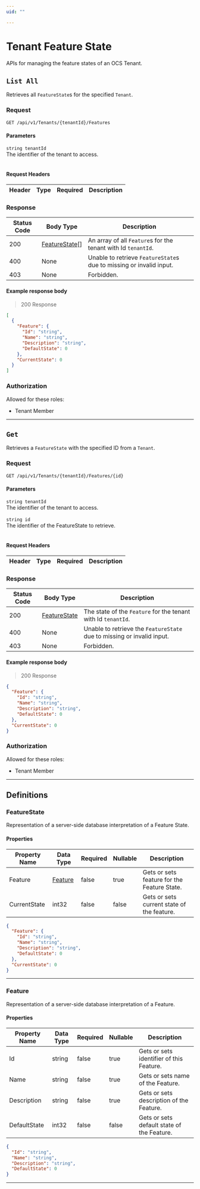 ```yaml
---
uid: ""

---
```


# Tenant Feature State
APIs for managing the feature states of an OCS Tenant.

## `List All`

<a id="opIdTenantFeatureState_List All"></a>

Retrieves all `FeatureState`s for the specified `Tenant`.

### Request
```text 
GET /api/v1/Tenants/{tenantId}/Features
```

#### Parameters

`string tenantId`
<br/>The identifier of the tenant to access.<br/><br/>

#### Request Headers

|Header|Type|Required|Description|
|---|---|---|---|

### Response

|Status Code|Body Type|Description|
|---|---|---|
|200|[FeatureState](#schemafeaturestate)[]|An array of all `Feature`s for the tenant with Id `tenantId`.|
|400|None|Unable to retrieve `FeatureState`s due to missing or invalid input.|
|403|None|Forbidden.|

#### Example response body
> 200 Response

```json
[
  {
    "Feature": {
      "Id": "string",
      "Name": "string",
      "Description": "string",
      "DefaultState": 0
    },
    "CurrentState": 0
  }
]
```

### Authorization

Allowed for these roles: 
<ul>
<li>Tenant Member</li>
</ul>

---

## `Get`

<a id="opIdTenantFeatureState_Get"></a>

Retrieves a `FeatureState` with the specified ID from a `Tenant`.

### Request
```text 
GET /api/v1/Tenants/{tenantId}/Features/{id}
```

#### Parameters

`string tenantId`
<br/>The identifier of the tenant to access.<br/><br/>`string id`
<br/>The identifier of the FeatureState to retrieve.<br/><br/>

#### Request Headers

|Header|Type|Required|Description|
|---|---|---|---|

### Response

|Status Code|Body Type|Description|
|---|---|---|
|200|[FeatureState](#schemafeaturestate)|The state of the `Feature` for the tenant with Id `tenantId`.|
|400|None|Unable to retrieve the `FeatureState` due to missing or invalid input.|
|403|None|Forbidden.|

#### Example response body
> 200 Response

```json
{
  "Feature": {
    "Id": "string",
    "Name": "string",
    "Description": "string",
    "DefaultState": 0
  },
  "CurrentState": 0
}
```

### Authorization

Allowed for these roles: 
<ul>
<li>Tenant Member</li>
</ul>

---
## Definitions

### FeatureState

<a id="schemafeaturestate"></a>
<a id="schema_FeatureState"></a>
<a id="tocSfeaturestate"></a>
<a id="tocsfeaturestate"></a>

Representation of a server-side database interpretation of a Feature State.

#### Properties

|Property Name|Data Type|Required|Nullable|Description|
|---|---|---|---|---|
|Feature|[Feature](#schemafeature)|false|true|Gets or sets feature for the Feature State.|
|CurrentState|int32|false|false|Gets or sets current state of the feature.|

```json
{
  "Feature": {
    "Id": "string",
    "Name": "string",
    "Description": "string",
    "DefaultState": 0
  },
  "CurrentState": 0
}

```

---

### Feature

<a id="schemafeature"></a>
<a id="schema_Feature"></a>
<a id="tocSfeature"></a>
<a id="tocsfeature"></a>

Representation of a server-side database interpretation of a Feature.

#### Properties

|Property Name|Data Type|Required|Nullable|Description|
|---|---|---|---|---|
|Id|string|false|true|Gets or sets identifier of this Feature.|
|Name|string|false|true|Gets or sets name of the Feature.|
|Description|string|false|true|Gets or sets description of the Feature.|
|DefaultState|int32|false|false|Gets or sets default state of the Feature.|

```json
{
  "Id": "string",
  "Name": "string",
  "Description": "string",
  "DefaultState": 0
}

```

---

